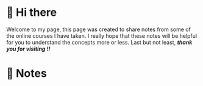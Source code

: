 # 👋 Hi there

Welcome to my page, this page was created to share notes from some of the online courses I have taken. I really hope that these notes will be helpful for you to understand the concepts more or less. Last but not least, ***thank you for visiting !!***

# 📝 Notes
